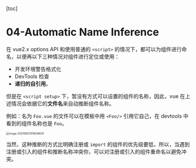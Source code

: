 [toc]

# 04-Automatic Name Inference

在 vue2.x options API 和使用普通的 `<script>` 的情况下，都可以为组件进行命名，以便再以下三种情况对组件进行定位或使用：

- 开发环境警告格式化
- DevTools 检查
- **递归的自引用**。

但是在 `<script setup>` 下，暂没有方式可以设置的组件的名称，因此，vue 在上述情况会依据它的**文件名**来自动推断组件名称。

例如：名为 `Foo.vue` 的文件可以在模板中用 `<Foo/>` 引用它自己，在 devtools 中看到的组件名称也是 `Foo`。

<img src="/Users/ardor/Desktop/MyGitHub/web-study-record/Vue/Vue3.2-released/vue3.2-Demo/src/04-automatic-name-inference/img/Foo.vue.png" alt="image-20210903105628629" style="zoom:50%;" />

当然，这种推断的方式比明确注册或 `import` 的组件的优先级要低，所以，当遇到注册或引入的组件和推断名称冲突你，可以对注册或引入的组件重命名以避免冲突。
